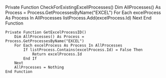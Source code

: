 Private Function CheckForExistingExcellProcesses()
        Dim AllProcesses() As Process = Process.GetProcessesByName("EXCEL")
        For Each excelProcess As Process In AllProcesses
            listProcess.Add(excelProcess.Id)
        Next
    End Function

    Private Function GetExcelProcessID()
        Dim AllProcesses() As Process = Process.GetProcessesByName("EXCEL")
        For Each excelProcess As Process In AllProcesses
            If listProcess.Contains(excelProcess.Id) = False Then
                Return excelProcess.Id
            End If
        Next
        AllProcesses = Nothing
    End Function
